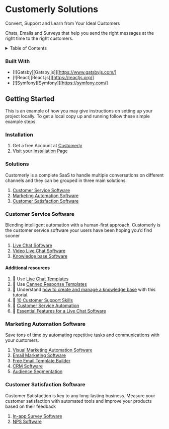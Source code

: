 # Customerly Solutions
Convert, Support and Learn from Your Ideal Customers

Chats, Emails and Surveys that help you send the right messages at the right time to the right customers.


<!-- TABLE OF CONTENTS -->
<details>
  <summary>Table of Contents</summary>
  <ol>
    <li>
      <a href="#about-the-project">About The Project</a>
      <ul>
        <li><a href="#built-with">Built With</a></li>
      </ul>
    </li>
    <li>
      <a href="#getting-started">Getting Started</a>
      <ul>
        <li><a href="#get">Get an account</a></li>
        <li><a href="#installation">Installation</a></li>
      </ul>
    </li>
     <li><a href="#solutions">Solutions</a></li>
    <li><a href="#usage">Usage</a></li>
    <li><a href="#roadmap">Roadmap</a></li>
    <li><a href="#contact">Contact</a></li>
    <li><a href="#knowledgebase">Knowledge base</a></li>
  </ol>
</details>



### Built With

* [![Gatsby][Gatsby.js]][https://www.gatsbyjs.com/]
* [![React][React.js]][https://reactjs.org/]
* [![Symfony][Symfony]][https://symfony.com/]

<!-- GETTING STARTED -->
## Getting Started

This is an example of how you may give instructions on setting up your project locally.
To get a local copy up and running follow these simple example steps.


### Installation

1. Get a free Account at [Customerly](https://www.customerly.io)
2. Visit your [Installation Page](https://app.customerly.io/projects/default/settings/installation/install-messenger)

### Solutions
Customerly is a complete SaaS to handle multiple conversations on different channels and they can be grouped in three main solutions.

 <ol>
    <li><a href="https://www.customerly.io/solutions/customer-service/">Customer Service Software</a></li>
    <li><a href="https://www.customerly.io/solutions/marketing-automation/">Marketing Automation Software</a></li>
    <li><a href="https://www.customerly.io/solutions/customer-satisfaction/">Customer Satisfaction Software</a></li>
  </ol>
  
### Customer Service Software
Blending intelligent automation with a human-first approach, Customerly is the customer service software your users have been hoping you’d find sooner

 <ol>
    <li><a href="https://www.customerly.io/features/live-chat/">Live Chat Software</a></li>
    <li><a href="https://www.customerly.io/features/video-live-chat/">Video Live Chat Software</a></li>
    <li><a href="https://www.customerly.io/features/help-center/">Knowledge base Software</a></li>
  </ol>
  
  #### Additional resources
  
   <ol>
    <li>📝 Use <a href="https://www.customerly.io/live-chat-templates/">Live Chat Templates</a></li>
     <li>📝 Use <a href="https://www.customerly.io/canned-response-templates/">Canned Response Templates</a></li>
     <li>📖 Understand <a href="https://www.customerly.io/blog/knowledge-base-definitive-guide/">how to create and manage a knowledge base</a> with this tutorial.</li>
     <li>📖 <a href="https://www.customerly.io/blog/customer-service-skills/">10 Customer Support Skills</a></li>
     <li>📖 <a href="https://www.customerly.io/blog/customer-support-self-service-system/">Customer Service Automation</a></li>
     <li>📖 <a href="https://www.customerly.io/blog/essential-features-in-a-website-live-chat-service/">Essential Features for a Live Chat Software</a></li>
  </ol>
    
 
  ### Marketing Automation Software
Save tons of time by automating repetitive tasks and communications with your customers.
 <ol>
    <li><a href="https://www.customerly.io/features/marketing-funnel/">Visual Marketing Automation Software</a></li>
    <li><a href="https://www.customerly.io/features/email-marketing/">Email Marketing Software</a></li>
    <li><a href="https://www.customerly.io/features/email-template-builder/">Free Email Template Builder</a></li>
    <li><a href="https://www.customerly.io/features/crm/">CRM Software</a></li>
    <li><a href="https://www.customerly.io/features/audience-segmentation/">Audience Segmentation</a></li>
  </ol>

 ### Customer Satisfaction Software
Customer Satisfaction is key to any long-lasting business. Measure your customer satisfaction with automated tools and improve your products based on their feedback


 <ol>
    <li><a href="https://www.customerly.io/features/surveys/">In-app Survey Software</a></li>
    <li><a href="https://www.customerly.io/features/net-promoter-score/">NPS Software</a></li>
  </ol>




